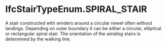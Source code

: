 IfcStairTypeEnum.SPIRAL_STAIR
=============================
A stair constructed with winders around a circular newel often without
landings. Depending on outer boundary it can be either a circular, elliptical
or rectangular spiral stair. The orientation of the winding stairs is
determined by the walking line.



